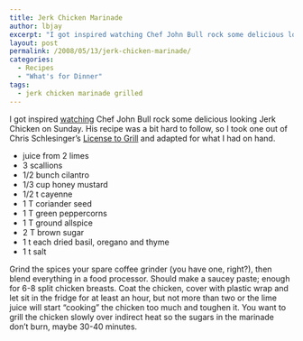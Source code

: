 ```yaml
---
title: Jerk Chicken Marinade
author: lbjay
excerpt: "I got inspired watching Chef John Bull rock some delicious looking Jerk Chicken on Sunday. His recipe was a bit hard to follow, so I took one out of Chris Schlesinger's License to Grill and adapted for what I had on hand."
layout: post
permalink: /2008/05/13/jerk-chicken-marinade/
categories:
  - Recipes
  - "What's for Dinner"
tags:
  - jerk chicken marinade grilled
---
```

<abbr class="unapi-id" title=""><!-- &nbsp; --></abbr> 

I got inspired [watching][1] Chef John Bull rock some delicious looking Jerk Chicken on Sunday. His recipe was a bit hard to follow, so I took one out of Chris Schlesinger&#8217;s [License to Grill][1] and adapted for what I had on hand.

  * juice from 2 limes
  * 3 scallions
  * 1/2 bunch cilantro
  * 1/3 cup honey mustard
  * 1/2 t cayenne
  * 1 T coriander seed
  * 1 T green peppercorns
  * 1 T ground allspice
  * 2 T brown sugar
  * 1 t each dried basil, oregano and thyme
  * 1 t salt

Grind the spices your spare coffee grinder (you have one, right?), then blend everything in a food processor. Should make a saucey paste; enough for 6-8 split chicken breasts. Coat the chicken, cover with plastic wrap and let sit in the fridge for at least an hour, but not more than two or the lime juice will start &#8220;cooking&#8221; the chicken too much and toughen it. You want to grill the chicken slowly over indirect heat so the sugars in the marinade don&#8217;t burn, maybe 30-40 minutes.

 [1]: http://isbndb.com/d/book/license_to_grill.html